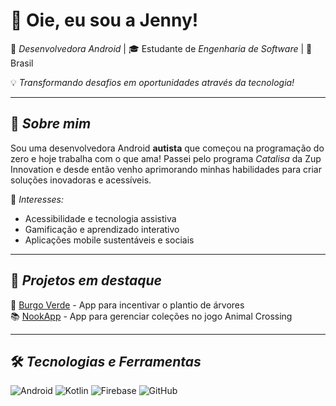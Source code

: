 # 👋 Oie, eu sou a Jenny!

🌱 *Desenvolvedora Android* | 🎓 Estudante de *Engenharia de Software* | 📍  Brasil  

💡 *Transformando desafios em oportunidades através da tecnologia!*  

---

## 🚀 *Sobre mim*  
Sou uma desenvolvedora Android **autista** que começou na programação do zero e hoje trabalha com o que ama! Passei pelo programa *Catalisa* da Zup Innovation e desde então venho aprimorando minhas habilidades para criar soluções inovadoras e acessíveis.   

🎯 *Interesses:*  
- Acessibilidade e tecnologia assistiva  
- Gamificação e aprendizado interativo  
- Aplicações mobile sustentáveis e sociais  

---

## 📌 *Projetos em destaque*  
🌿 [Burgo Verde](https://github.com/jennysival/BurgoVerde) - App para incentivar o plantio de árvores  
📚 [NookApp](https://github.com/jennysival/NookApp) - App para gerenciar coleções no jogo Animal Crossing  

---

## 🛠️ *Tecnologias e Ferramentas*  
![Android](https://img.shields.io/badge/Android-3DDC84?style=for-the-badge&logo=android&logoColor=white)
![Kotlin](https://img.shields.io/badge/Kotlin-0095D5?style=for-the-badge&logo=kotlin&logoColor=white)
![Firebase](https://img.shields.io/badge/Firebase-FFCA28?style=for-the-badge&logo=firebase&logoColor=black)
![GitHub](https://img.shields.io/badge/GitHub-181717?style=for-the-badge&logo=github&logoColor=white)
